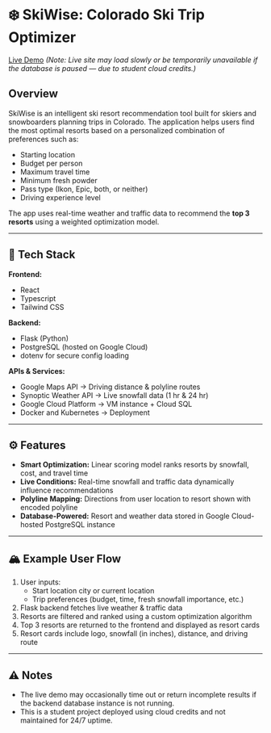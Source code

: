 # ❄️ SkiWise: Colorado Ski Trip Optimizer

[Live Demo](http://35.193.237.204/) *(Note: Live site may load slowly or be temporarily unavailable if the database is paused — due to student cloud credits.)*

## Overview

SkiWise is an intelligent ski resort recommendation tool built for skiers and snowboarders planning trips in Colorado. The application helps users find the most optimal resorts based on a personalized combination of preferences such as:

- Starting location  
- Budget per person  
- Maximum travel time  
- Minimum fresh powder  
- Pass type (Ikon, Epic, both, or neither)  
- Driving experience level  

The app uses real-time weather and traffic data to recommend the **top 3 resorts** using a weighted optimization model.

---

## 🔧 Tech Stack

**Frontend:**  
- React
- Typescript  
- Tailwind CSS  

**Backend:**  
- Flask (Python)  
- PostgreSQL (hosted on Google Cloud)  
- dotenv for secure config loading  

**APIs & Services:**  
- Google Maps API → Driving distance & polyline routes  
- Synoptic Weather API → Live snowfall data (1 hr & 24 hr)  
- Google Cloud Platform → VM instance + Cloud SQL
- Docker and Kubernetes → Deployment

---

## ⚙️ Features

- **Smart Optimization:** Linear scoring model ranks resorts by snowfall, cost, and travel time  
- **Live Conditions:** Real-time snowfall and traffic data dynamically influence recommendations  
- **Polyline Mapping:** Directions from user location to resort shown with encoded polyline  
- **Database-Powered:** Resort and weather data stored in Google Cloud-hosted PostgreSQL instance  

---

## 🏔️ Example User Flow

1. User inputs:
    - Start location city or current location  
    - Trip preferences (budget, time, fresh snowfall importance, etc.)  
2. Flask backend fetches live weather & traffic data  
3. Resorts are filtered and ranked using a custom optimization algorithm  
4. Top 3 resorts are returned to the frontend and displayed as resort cards  
5. Resort cards include logo, snowfall (in inches), distance, and driving route  

---

## ⚠️ Notes

- The live demo may occasionally time out or return incomplete results if the backend database instance is not running.
- This is a student project deployed using cloud credits and not maintained for 24/7 uptime.


